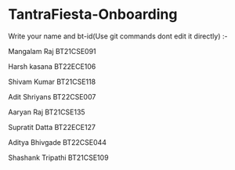 # TantraFiesta-Onboarding
Write your name and bt-id(Use git commands dont edit it directly) :-

Mangalam Raj BT21CSE091


Harsh kasana BT22ECE106
 

Shivam Kumar BT21CSE118

Adit Shriyans BT22CSE007

Aaryan Raj BT21CSE135

Supratit Datta BT22ECE127

Aditya Bhivgade BT22CSE044

Shashank Tripathi BT21CSE109



